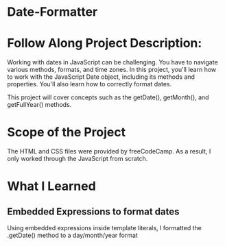 # Date-Formatter

# Follow Along Project Description:
Working with dates in JavaScript can be challenging. You have to navigate various methods, formats, and time zones. In this project, you'll learn how to work with the JavaScript Date object, including its methods and properties. You'll also learn how to correctly format dates.

This project will cover concepts such as the getDate(), getMonth(), and getFullYear() methods.

# Scope of the Project

The HTML and CSS files were provided by freeCodeCamp. As a result, I only worked through the JavaScript from scratch.

# What I Learned

## Embedded Expressions to format dates
Using embedded expressions inside template literals, I formatted the .getDate() method to a day/month/year format

